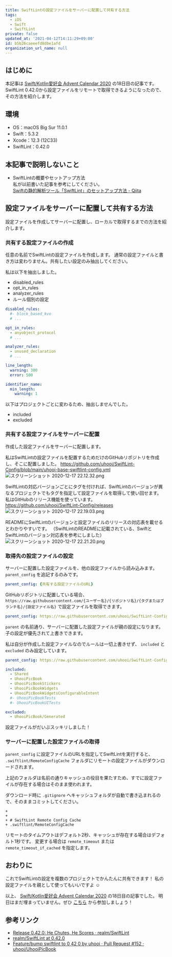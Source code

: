 ```yaml
---
title: SwiftLintの設定ファイルをサーバーに配置して共有する方法
tags:
  - iOS
  - Swift
  - SwiftLint
private: false
updated_at: '2021-04-12T14:11:29+09:00'
id: b5b26caeeefd8dbe1afd
organization_url_name: null
---
```

## はじめに

本記事は [Swift/Kotlin愛好会 Advent Calendar 2020](https://qiita.com/advent-calendar/2020/love_swift_kotlin) の18日目の記事です。
SwiftLint 0.42.0から設定ファイルをリモートで取得できるようになったので、その方法を紹介します。

## 環境

- OS：macOS Big Sur 11.0.1
- Swift：5.3.2
- Xcode：12.3 (12C33)
- SwiftLint：0.42.0

## 本記事で説明しないこと

- SwiftLintの概要やセットアップ方法  
私が以前書いた記事を参考にしてください。  
[Swiftの静的解析ツール「SwiftLint」のセットアップ方法 - Qiita](https://qiita.com/uhooi/items/bf888b53b4b8210108aa)

## 設定ファイルをサーバーに配置して共有する方法

設定ファイルを作成してサーバーに配置し、ローカルで取得するまでの方法を紹介します。

### 共有する設定ファイルの作成

任意の名前でSwiftLintの設定ファイルを作成します。
通常の設定ファイルと書き方は変わりません。共有したい設定のみ抽出してください。

私は以下を抽出しました。

- disabled_rules
- opt_in_rules
- analyzer_rules
- ルール個別の設定

```yaml:uhooi-base-swiftlint-config.yml
disabled_rules:
  #- block_based_kvo
  # ...

opt_in_rules:
  - anyobject_protocol
  # ...

analyzer_rules:
  - unused_declaration
  # ...

line_length:
  warning: 300
  error: 500

identifier_name:
  min_length:
    warning: 1
```

以下はプロジェクトごとに変わるため、抽出しませんでした。

- included
- excluded

### 共有する設定ファイルをサーバーに配置

作成した設定ファイルをサーバーに配置します。

私はSwiftLintの設定ファイルを配置するためだけのGitHubリポジトリを作成し、そこに配置しました。
https://github.com/uhooi/SwiftLint-Config/blob/main/uhooi-base-swiftlint-config.yml
![スクリーンショット 2020-12-17 22.12.32.png](https://qiita-image-store.s3.ap-northeast-1.amazonaws.com/0/138245/70fba007-9228-b99a-55f6-2881f18dae1a.png)

SwiftLintの対応バージョンごとにタグを付ければ、SwiftLintのバージョンが異なるプロジェクトでもタグを指定して設定ファイルを取得して使い回せます。
私はGitHubのリリース機能を使っています。
https://github.com/uhooi/SwiftLint-Config/releases
![スクリーンショット 2020-12-17 22.19.03.png](https://qiita-image-store.s3.ap-northeast-1.amazonaws.com/0/138245/6fbdab88-4949-2e91-3716-110f5a725f46.png)

READMEにSwiftLintのバージョンと設定ファイルのリリースの対応表を載せるとわかりやすいです。
（SwiftLintのREADMEに記載されている、SwiftとSwiftLintのバージョン対応表を参考にしました）
![スクリーンショット 2020-12-17 22.21.20.png](https://qiita-image-store.s3.ap-northeast-1.amazonaws.com/0/138245/f9e2efd0-55d5-8452-4687-3c266a5f56e0.png)

### 取得先の設定ファイルの設定

サーバーに配置した設定ファイルを、他の設定ファイルから読み込みます。
`parent_config` を追記するのみです。

```yaml:.swiftLint.yml
parent_config: {共有する設定ファイルのURL}
```

GitHubリポジトリに配置している場合、 `https://raw.githubusercontent.com/{ユーザー名}/{リポジトリ名}/{タグまたはブランチ名}/{設定ファイル名}` で設定ファイルを取得できます。

```yaml:.swiftLint.yml
parent_config: https://raw.githubusercontent.com/uhooi/SwiftLint-Config/v1.0.0/uhooi-base-swiftlint-config.yml
```

`parent` の名前通り、サーバーに配置した設定ファイルが親の設定になります。
子の設定が優先されて上書きできます。

私は自分が作成した設定ファイルなのでルールは一切上書きせず、 `included` と `excluded` のみ設定しています。

```yaml:.swiftlint.yml
parent_config: https://raw.githubusercontent.com/uhooi/SwiftLint-Config/v1.0.0/uhooi-base-swiftlint-config.yml

included:
  - Shared
  - UhooiPicBook
  - UhooiPicBookStickers
  - UhooiPicBookWidgets
  - UhooiPicBookWidgetsConfigurableIntent
  #- UhooiPicBookTests
  #- UhooiPicBookUITests

excluded:
  - UhooiPicBook/Generated
```

設定ファイルがだいぶスッキリしました！

### サーバーに配置した設定ファイルの取得

`parent_config` に設定ファイルのURLを指定してSwiftLintを実行すると、 `.swiftlint/RemoteConfigCache` フォルダにリモートの設定ファイルがダウンロードされます。

上記のフォルダは名前の通りキャッシュの役目を果たすため、すでに設定ファイルが存在する場合はそのまま使われます。

ダウンロード時に `.gitignore` へキャッシュフォルダが自動で書き込まれるので、そのままコミットしてください。

```diff_yaml:.gitignore
+ 
+ 
+ # SwiftLint Remote Config Cache
+ .swiftlint/RemoteConfigCache 
```

リモートのタイムアウトはデフォルト2秒、キャッシュが存在する場合はデフォルト1秒です。
変更する場合は `remote_timeout` または `remote_timeout_if_cached` を指定します。

## おわりに

これでSwiftLintの設定を複数のプロジェクトでかんたんに共有できます！
私の設定ファイルを親として使ってもいいですよ :relaxed: 

以上、 [Swift/Kotlin愛好会 Advent Calendar 2020](https://qiita.com/advent-calendar/2020/love_swift_kotlin) の18日目の記事でした。
明日はまだ埋まっていません。ぜひ [こちら](https://qiita.com/advent-calendar/2020/love_swift_kotlin/day/new?day=19) から参加しましょう！

## 参考リンク

- [Release 0.42.0: He Chutes, He Scores · realm/SwiftLint](https://github.com/realm/SwiftLint/releases/tag/0.42.0)
- [realm/SwiftLint at 0.42.0](https://github.com/realm/SwiftLint/tree/0.42.0)
- [Feature/bump swiftlint to 0 42 0 by uhooi · Pull Request #152 · uhooi/UhooiPicBook](https://github.com/uhooi/UhooiPicBook/pull/152)
